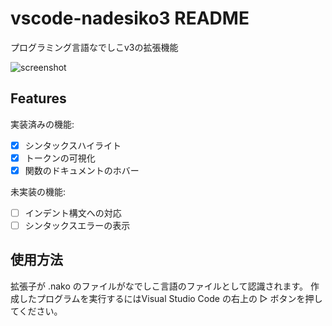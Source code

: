 # vscode-nadesiko3 README

プログラミング言語なでしこv3の拡張機能

![screenshot](https://raw.githubusercontent.com/yy0931/vscode-nadesiko3/master/nako.png)

## Features

実装済みの機能:
- [x] シンタックスハイライト
- [x] トークンの可視化
- [x] 関数のドキュメントのホバー

未実装の機能:
- [ ] インデント構文への対応
- [ ] シンタックスエラーの表示

## 使用方法
拡張子が .nako のファイルがなでしこ言語のファイルとして認識されます。
作成したプログラムを実行するにはVisual Studio Code の右上の ▷ ボタンを押してください。

